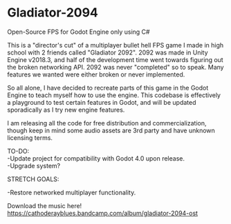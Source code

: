 # Gladiator-2094
Open-Source FPS for Godot Engine only using C#

This is a "director's cut" of a multiplayer bullet hell FPS game I made in high school with 2 friends called "Gladiator 2092".
2092 was made in Unity Engine v2018.3, and half of the development time went towards figuring out the broken networking API.
2092 was never "completed" so to speak. Many features we wanted were either broken or never implemented.

So all alone, I have decided to recreate parts of this game in the Godot Engine to teach myself how to use the engine.
This codebase is effectively a playground to test certain features in Godot, and will be updated sporadically as I try new engine features.

I am releasing all the code for free distribution and commercialization, though keep in mind some audio assets are 3rd party and have unknown licensing terms.

TO-DO:  
-Update project for compatibility with Godot 4.0 upon release.  
-Upgrade system?

STRETCH GOALS:

-Restore networked multiplayer functionality.

Download the music here!
https://cathoderayblues.bandcamp.com/album/gladiator-2094-ost
